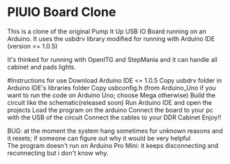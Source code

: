 PIUIO Board Clone
===========

This is a clone of the original Pump It Up USB IO Board running on an Arduino.
It uses the usbdrv library modified for running with Arduino IDE (version <= 1.0.5)


It's thinked for running with OpenITG and StepMania and it can handle all cabinet and pads lights.

#Instructions for use
Download Arduino IDE <= 1.0.5
Copy usbdrv folder in Arduino IDE's libraries folder
Copy usbconfig.h (from Arduino_Uno if you want to run the code on Arduino Uno; choose Mega otherwise)
Build the circuit like the schematic(released soon)
Run Arduino IDE and open the projects
Load the program on the arduino
Connect the board to your pc with the USB of the circuit
Connect the cables to your DDR Cabinet
Enjoy!! 


BUG: at the moment the system hang sometimes for unknown reasons and it resets; if someone can figure out why it would be very helpful  
The program doesn't run on Arduino Pro Mini: it keeps disconnecting and reconnecting but i don't know why.  
